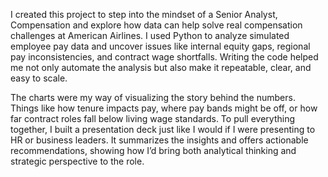 I created this project to step into the mindset of a Senior Analyst, Compensation and explore how data can help solve real compensation challenges at American Airlines. I used Python to analyze simulated employee pay data and uncover issues like internal equity gaps, regional pay inconsistencies, and contract wage shortfalls. Writing the code helped me not only automate the analysis but also make it repeatable, clear, and easy to scale.

The charts were my way of visualizing the story behind the numbers. Things like how tenure impacts pay, where pay bands might be off, or how far contract roles fall below living wage standards. To pull everything together, I built a presentation deck just like I would if I were presenting to HR or business leaders. It summarizes the insights and offers actionable recommendations, showing how I’d bring both analytical thinking and strategic perspective to the role.
